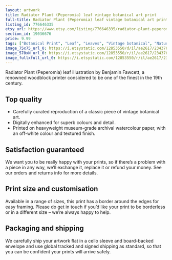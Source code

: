 ```yaml
---
layout: artwork
title: Radiator Plant (Peperomia) leaf vintage botanical art print
full-title: Radiator Plant (Peperomia) leaf vintage botanical art print
listing_id: 776646335
etsy_url: https://www.etsy.com/listing/776646335/radiator-plant-peperomia-leaf-vintage?utm_source=ds&utm_medium=api&utm_campaign=api
section_id: 19036676
price: 9.99
tags: ["Botanical Print", "Leaf", "Leaves", "Vintage botanical", "Nature", "Botanical", "Garden", "Leaf print", "Kitchen print", "Vintage wall art", "Gift print", "Gardening", "Angel wing"]
image_75x75_url_0: https://i.etsystatic.com/12853550/d/il/ae2617/2343763183/il_75x75.2343763183_heu1.jpg?version=0
image_570xN_url_0: https://i.etsystatic.com/12853550/r/il/ae2617/2343763183/il_570xN.2343763183_heu1.jpg
image_fullxfull_url_0: https://i.etsystatic.com/12853550/r/il/ae2617/2343763183/il_fullxfull.2343763183_heu1.jpg
---
```

Radiator Plant (Peperomia) leaf illustration by Benjamin Fawcett, a renowned woodblock printer considered to be one of the finest in the 19th century.

## Top quality

* Carefully curated reproduction of a classic piece of vintage botanical art.
* Digitally enhanced for superb colours and detail.
* Printed on heavyweight museum-grade archival watercolour paper, with an off-white colour and textured finish.

## Satisfaction guaranteed

We want you to be really happy with your prints, so if there’s a problem with a piece in any way, we’ll exchange it, replace it or refund your money. See our orders and returns info for more details. 

## Print size and customisation

Available in a range of sizes, this print has a border around the edges for easy framing. Please do get in touch if you’d like your print to be borderless or in a different size – we’re always happy to help.

## Packaging and shipping

We carefully ship your artwork flat in a cello sleeve and board-backed envelope and use global tracked and signed shipping as standard, so that you can be confident your prints will arrive safely.
